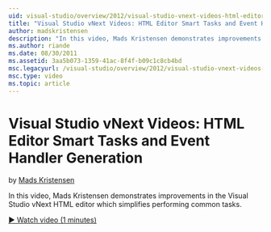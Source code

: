 ```yaml
---
uid: visual-studio/overview/2012/visual-studio-vnext-videos-html-editor-smart-tasks-and-event-handler-generation
title: "Visual Studio vNext Videos: HTML Editor Smart Tasks and Event Handler Generation | Microsoft Docs"
author: madskristensen
description: "In this video, Mads Kristensen demonstrates improvements in the Visual Studio vNext HTML editor which simplifies performing common tasks."
ms.author: riande
ms.date: 08/30/2011
ms.assetid: 3aa5b073-1359-41ac-8f4f-b09c1c8cb4bd
msc.legacyurl: /visual-studio/overview/2012/visual-studio-vnext-videos-html-editor-smart-tasks-and-event-handler-generation
msc.type: video
ms.topic: article
---
```

# Visual Studio vNext Videos: HTML Editor Smart Tasks and Event Handler Generation

by [Mads Kristensen](https://github.com/madskristensen)

In this video, Mads Kristensen demonstrates improvements in the Visual Studio vNext HTML editor which simplifies performing common tasks.

[&#9654; Watch video (1 minutes)](https://channel9.msdn.com/Blogs/ASP-NET-Site-Videos/visual-studio-vnext-videos-html-editor-smart-tasks-and-event-handler-generation)
